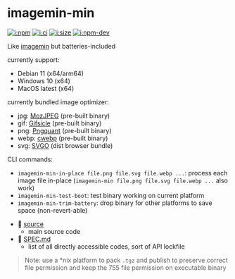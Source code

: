 # imagemin-min

[![i:npm]][l:npm]
[![i:ci]][l:ci]
[![i:size]][l:size]
[![i:npm-dev]][l:npm]

Like [imagemin][l:imagemin] but batteries-included

[i:npm]: https://img.shields.io/npm/v/imagemin-min
[i:npm-dev]: https://img.shields.io/npm/v/imagemin-min/dev
[l:npm]: https://npm.im/imagemin-min
[i:ci]: https://img.shields.io/github/actions/workflow/status/dr-js/imagemin-min/.github/workflows/ci-test-tag.yml
[l:ci]: https://github.com/dr-js/imagemin-min/actions?query=workflow:ci-test-tag
[i:size]: https://packagephobia.now.sh/badge?p=imagemin-min
[l:size]: https://packagephobia.now.sh/result?p=imagemin-min

currently support:
- Debian 11 (x64/arm64)
- Windows 10 (x64)
- MacOS latest (x64)

currently bundled image optimizer:
- jpg: [MozJPEG][l:mozjpeg] (pre-built binary)
- gif: [Gifsicle][l:gifsicle] (pre-built binary)
- png: [Pngquant][l:pngquant] (pre-built binary)
- webp: [cwebp][l:cwebp] (pre-built binary)
- svg: [SVGO][l:svgo] (dist browser bundle)

CLI commands:
- `imagemin-min-in-place file.png file.svg file.webp ...`: process each image file in-place (`imagemin-min file.png file.svg file.webp ...` also work)
- `imagemin-min-test-boot`: test binary working on current platform
- `imagemin-min-trim-battery`: drop binary for other platforms to save space (non-revert-able)

[l:imagemin]: https://github.com/imagemin
[l:mozjpeg]: https://github.com/mozilla/mozjpeg
[l:gifsicle]: https://github.com/kohler/gifsicle
[l:pngquant]: https://github.com/kornelski/pngquant
[l:cwebp]: https://developers.google.com/speed/webp
[l:svgo]: https://github.com/svg/svgo

[//]: # (NON_PACKAGE_CONTENT)

- 📁 [source](source)
  - main source code
- 📄 [SPEC.md](SPEC.md)
  - list of all directly accessible codes, sort of API lockfile

> Note: use a *nix platform to pack `.tgz` and publish to preserve correct file permission
> and keep the 755 file permission on executable binary
